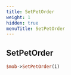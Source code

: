 ```yaml
---
title: SetPetOrder
weight: 1
hidden: true
menuTitle: SetPetOrder
---
```

## SetPetOrder
```perl
$mob->SetPetOrder(i)
```
